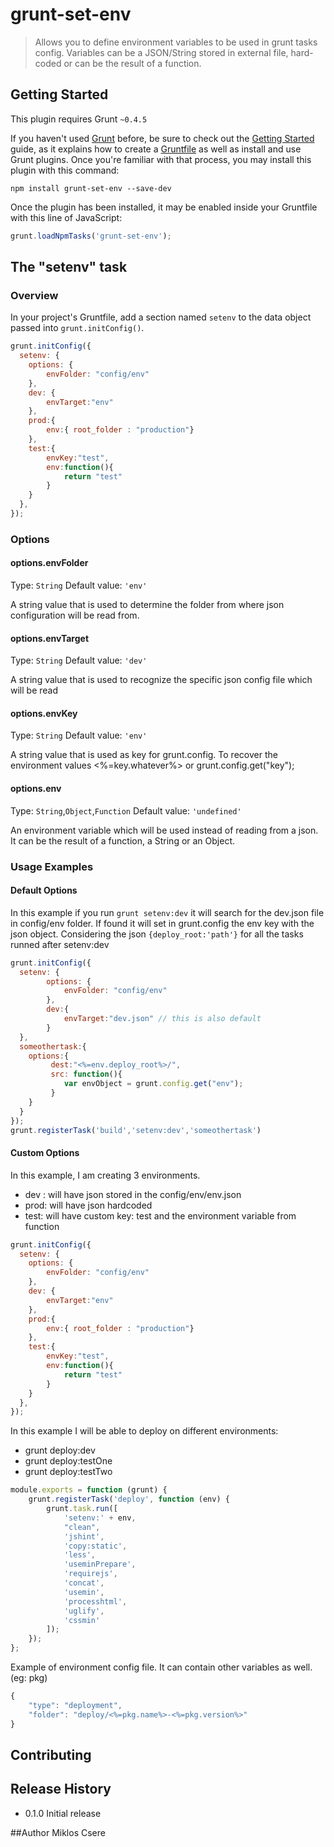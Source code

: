 # grunt-set-env

> Allows you to define environment variables to be used in grunt tasks config. Variables can be a JSON/String stored in external
file, hard-coded or can be the result of a function.

## Getting Started
This plugin requires Grunt `~0.4.5`

If you haven't used [Grunt](http://gruntjs.com/) before, be sure to check out the [Getting Started](http://gruntjs.com/getting-started) guide, as it explains how to create a [Gruntfile](http://gruntjs.com/sample-gruntfile) as well as install and use Grunt plugins. Once you're familiar with that process, you may install this plugin with this command:

```shell
npm install grunt-set-env --save-dev
```

Once the plugin has been installed, it may be enabled inside your Gruntfile with this line of JavaScript:

```js
grunt.loadNpmTasks('grunt-set-env');
```

## The "setenv" task

### Overview
In your project's Gruntfile, add a section named `setenv` to the data object passed into `grunt.initConfig()`.

```js
grunt.initConfig({
  setenv: {
    options: {
        envFolder: "config/env"
    },
    dev: {
        envTarget:"env"
    },
    prod:{
        env:{ root_folder : "production"}
    },
    test:{
        envKey:"test",
        env:function(){
            return "test"
        }
    }
  },
});
```

### Options

#### options.envFolder
Type: `String`
Default value: `'env'`

A string value that is used to determine the folder from where json configuration will be read from.

#### options.envTarget
Type: `String`
Default value: `'dev'`

A string value that is used to recognize the specific json config file which will be read

#### options.envKey
Type: `String`
Default value: `'env'`

A string value that is used as key for grunt.config. To recover the environment values <%=key.whatever%> or grunt.config.get("key");

#### options.env
Type: `String`,`Object`,`Function`
Default value: `'undefined'`

An environment variable which will be used instead of reading from a json. It can be the result of a function,
a String or an Object.

### Usage Examples

#### Default Options
In this example if you run `grunt setenv:dev` it will search for the dev.json file in config/env folder. If found
it will set in grunt.config the env key with the json object. Considering the json `{deploy_root:'path'}`
for all the tasks runned after setenv:dev

```js
grunt.initConfig({
  setenv: {
        options: {
            envFolder: "config/env"
        },
        dev:{
            envTarget:"dev.json" // this is also default
        }
  },
  someothertask:{
    options:{
         dest:"<%=env.deploy_root%>/",
         src: function(){
            var envObject = grunt.config.get("env");
         }
    }
  }
});
grunt.registerTask('build','setenv:dev','someothertask')
```

#### Custom Options
In this example, I am creating 3 environments.
- dev : will have json stored in the config/env/env.json
- prod: will have json hardcoded
- test: will have custom key: test and the environment variable from function

```js
grunt.initConfig({
  setenv: {
    options: {
        envFolder: "config/env"
    },
    dev: {
        envTarget:"env"
    },
    prod:{
        env:{ root_folder : "production"}
    },
    test:{
        envKey:"test",
        env:function(){
            return "test"
        }
    }
  },
});
```

In this example I will be able to deploy on different environments:
- grunt deploy:dev
- grunt deploy:testOne
- grunt deploy:testTwo

```js
module.exports = function (grunt) {
    grunt.registerTask('deploy', function (env) {
        grunt.task.run([
            'setenv:' + env,
            "clean",
            'jshint',
            'copy:static',
            'less',
            'useminPrepare',
            'requirejs',
            'concat',
            'usemin',
            'processhtml',
            'uglify',
            'cssmin'
        ]);
    });
};
```

Example of environment config file. It can contain other variables as well. (eg: pkg)
```js
{
    "type": "deployment",
    "folder": "deploy/<%=pkg.name%>-<%=pkg.version%>"
}
```


## Contributing


## Release History
- 0.1.0 Initial release

##Author
Miklos Csere